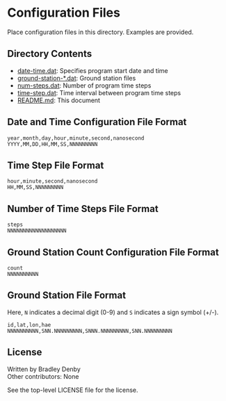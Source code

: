# Configuration Files

Place configuration files in this directory. Examples are provided.

## Directory Contents

* [date-time.dat](date-time.dat): Specifies program start date and time
* [ground-station-*.dat](ground-station-0000040079.dat): Ground station files
* [num-steps.dat](num-steps.dat): Number of program time steps
* [time-step.dat](time-step.dat): Time interval between program time steps
* [README.md](README.md): This document

## Date and Time Configuration File Format

```
year,month,day,hour,minute,second,nanosecond
YYYY,MM,DD,HH,MM,SS,NNNNNNNNN
```

## Time Step File Format

```
hour,minute,second,nanosecond
HH,MM,SS,NNNNNNNNN
```

## Number of Time Steps File Format

```
steps
NNNNNNNNNNNNNNNNNNN
```

## Ground Station Count Configuration File Format

```
count
NNNNNNNNNN
```

## Ground Station File Format

Here, `N` indicates a decimal digit (0-9) and `S` indicates a sign symbol (+/-).

```
id,lat,lon,hae
NNNNNNNNNN,SNN.NNNNNNNNN,SNNN.NNNNNNNNN,SNN.NNNNNNNNN
```

## License

Written by Bradley Denby  
Other contributors: None

See the top-level LICENSE file for the license.
